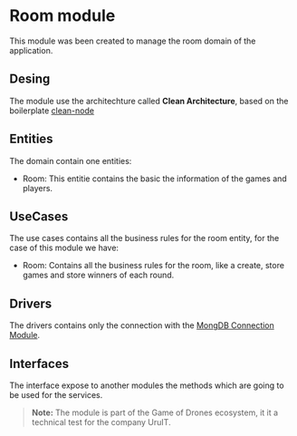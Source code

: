 # Room module
This module was been created to manage the room domain of the application.

## Desing
The module use the architechture called **Clean Architecture**, based on the boilerplate [clean-node](https://github.com/gh0stl1m/clean-node)

## Entities
The domain contain one entities:
- Room: This entitie contains the basic the information of the games and players.

## UseCases
The use cases contains all the business rules for the room entity, for the case of this module we have:
- Room: Contains all the business rules for the room, like a create, store games and store winners of each round.

## Drivers
The drivers contains only the connection with the [MongDB Connection Module](https://github.com/gh0stl1m/rps-mongoconnection-module).

## Interfaces
The interface expose to another modules the methods which are going to be used for the services.

> **Note:** The module is part of the Game of Drones ecosystem, it it a technical test for the company UruIT.